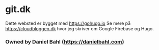 # git.dk
Dette websted er bygget med https://gohugo.io
Se mere på https://cloudbloggen.dk hvor jeg skriver om Google Firebase og Hugo.	

### Owned by Daniel Bahl (https://danielbahl.com)